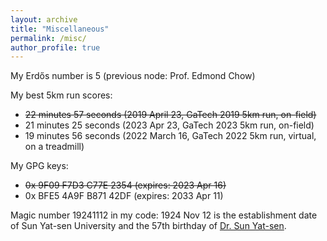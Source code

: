 ```yaml
---
layout: archive
title: "Miscellaneous"
permalink: /misc/
author_profile: true
---
```


My Erdős number is 5 (previous node: Prof. Edmond Chow)

My best 5km run scores: 

* ~~22 minutes 57 seconds (2019 April 23, GaTech 2019 5km run, on-field)~~
* 21 minutes 25 seconds (2023 Apr 23, GaTech 2023 5km run, on-field)
* 19 minutes 56 seconds (2022 March 16, GaTech 2022 5km run, virtual, on a treadmill)

My GPG keys: 

* ~~0x 9F09 F7D3 C77E 2354 (expires: 2023 Apr 16)~~
* 0x BFE5 4A9F B871 42DF (expires: 2033 Apr 11)

Magic number 19241112 in my code: 1924 Nov 12 is the establishment date of Sun Yat-sen University and the 57th birthday of [Dr. Sun Yat-sen](https://en.wikipedia.org/wiki/Sun_Yat-sen). 